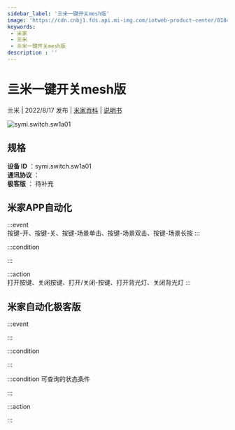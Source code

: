 ```yaml
---
sidebar_label: '亖米一键开关mesh版'
image: 'https://cdn.cnbj1.fds.api.mi-img.com/iotweb-product-center/81849baa2bcb0289a5c4f7d0f3f6fd30_1655351866159.png?GalaxyAccessKeyId=AKVGLQWBOVIRQ3XLEW&Expires=9223372036854775807&Signature=L7MquAxKTSplymSJpc/jplhlyH4='
keywords: 
 - 米家
 - 亖米
 - 亖米一键开关mesh版
description : ''
---
```

# 亖米一键开关mesh版

亖米 | 2022/8/17 发布 | [米家百科](https://home.mi.com/webapp/content/baike/product/index.html?model=symi.switch.sw1a01) | [说明书](https://home.mi.com/views/introduction.html?model=symi.switch.sw1a01&region=cn)

![symi.switch.sw1a01](https://cdn.cnbj1.fds.api.mi-img.com/iotweb-product-center/81849baa2bcb0289a5c4f7d0f3f6fd30_1655351866159.png?GalaxyAccessKeyId=AKVGLQWBOVIRQ3XLEW&Expires=9223372036854775807&Signature=L7MquAxKTSplymSJpc/jplhlyH4=)

## 规格  
> 
**设备 ID** ：symi.switch.sw1a01  
**通讯协议** ：  
**极客版**  ： 待补充 


## 米家APP自动化  

:::event  
按键-开、按键-关、按键-场景单击、按键-场景双击、按键-场景长按
:::

:::condition  

:::

:::action   
打开按键、关闭按键、打开/关闭-按键、打开背光灯、关闭背光灯
:::

## 米家自动化极客版  

:::event  

:::

:::condition  

:::

:::condition 可查询的状态条件  

:::

:::action  

:::

        
